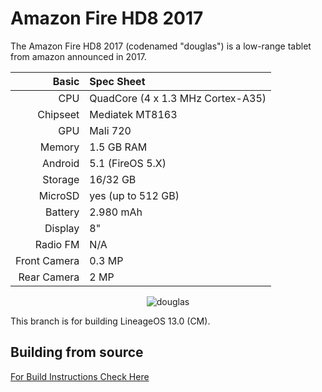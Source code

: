# Amazon Fire HD8 2017

The Amazon Fire HD8 2017 (codenamed "douglas") is a low-range tablet from amazon announced in 2017.

Basic   | Spec Sheet
-------:|:--------------------------------------------------
CPU     | QuadCore (4 x 1.3 MHz Cortex-A35)
Chipseet| Mediatek MT8163
GPU     | Mali 720
Memory  | 1.5 GB RAM
Android | 5.1 (FireOS 5.X)
Storage | 16/32 GB
MicroSD | yes (up to 512 GB)
Battery | 2.980 mAh
Display | 8"
Radio FM| N/A
Front Camera  | 0.3 MP
Rear Camera  | 2 MP

<p align="center">
  <img src="https://media.wired.com/photos/5a2b2d4ea850e23a4736f3be/master/w_582,c_limit/amazonfire-TA.jpg" alt="douglas"/>
</p>

This branch is for building LineageOS 13.0 (CM).

## Building from source
[For Build Instructions Check Here](https://github.com/douglas-development/android_vendor_amazon_douglas/blob/cm-12.1/BUILDING.md)


